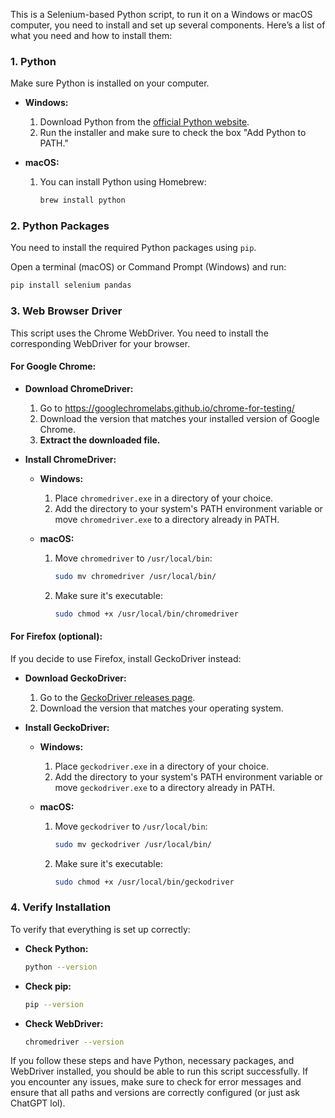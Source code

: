This is a Selenium-based Python script, to run it on a Windows or macOS computer, you need to install and set up several components. 
Here’s a list of what you need and how to install them:

### 1. **Python**

Make sure Python is installed on your computer.

- **Windows:**
  1. Download Python from the [official Python website](https://www.python.org/downloads/).
  2. Run the installer and make sure to check the box "Add Python to PATH."

- **macOS:**
  1. You can install Python using Homebrew:
     ```bash
     brew install python
     ```

### 2. **Python Packages**

You need to install the required Python packages using `pip`.

Open a terminal (macOS) or Command Prompt (Windows) and run:

```bash
pip install selenium pandas
```

### 3. **Web Browser Driver**

This script uses the Chrome WebDriver. You need to install the corresponding WebDriver for your browser.

#### **For Google Chrome:**

- **Download ChromeDriver:**
  1. Go to https://googlechromelabs.github.io/chrome-for-testing/
  2. Download the version that matches your installed version of Google Chrome.
  3. **Extract the downloaded file.**

- **Install ChromeDriver:**
  - **Windows:**
    1. Place `chromedriver.exe` in a directory of your choice.
    2. Add the directory to your system's PATH environment variable or move `chromedriver.exe` to a directory already in PATH.

  - **macOS:**
    1. Move `chromedriver` to `/usr/local/bin`:
       ```bash
       sudo mv chromedriver /usr/local/bin/
       ```
    2. Make sure it's executable:
       ```bash
       sudo chmod +x /usr/local/bin/chromedriver
       ```

#### **For Firefox (optional):**

If you decide to use Firefox, install GeckoDriver instead:

- **Download GeckoDriver:**
  1. Go to the [GeckoDriver releases page](https://github.com/mozilla/geckodriver/releases).
  2. Download the version that matches your operating system.

- **Install GeckoDriver:**
  - **Windows:**
    1. Place `geckodriver.exe` in a directory of your choice.
    2. Add the directory to your system's PATH environment variable or move `geckodriver.exe` to a directory already in PATH.

  - **macOS:**
    1. Move `geckodriver` to `/usr/local/bin`:
       ```bash
       sudo mv geckodriver /usr/local/bin/
       ```
    2. Make sure it's executable:
       ```bash
       sudo chmod +x /usr/local/bin/geckodriver
       ```

### 4. **Verify Installation**

To verify that everything is set up correctly:

- **Check Python:**
  ```bash
  python --version
  ```
- **Check pip:**
  ```bash
  pip --version
  ```
- **Check WebDriver:**
  ```bash
  chromedriver --version
  ```

If you follow these steps and have Python, necessary packages, and WebDriver installed, you should be able to run this script successfully. If you encounter any issues, make sure to check for error messages and ensure that all paths and versions are correctly configured (or just ask ChatGPT lol).
